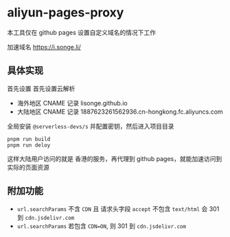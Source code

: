 <!--
 * @Date: 2021-05-17 21:49:05
 * @LastEditors: lisonge
 * @Author: lisonge
 * @LastEditTime: 2021-07-19 20:56:50
-->

# aliyun-pages-proxy

本工具仅在 github pages 设置自定义域名的情况下工作

加速域名 <https://i.songe.li/>

## 具体实现

首先设置 首先设置云解析

- 海外地区 CNAME 记录 lisonge.github.io
- 大陆地区 CNAME 记录 1887623261562936.cn-hongkong.fc.aliyuncs.com

全局安装 `@serverless-devs/s` 并配置密钥，然后进入项目目录

```shell
pnpm run build
pnpm run deloy
```

这样大陆用户访问的就是 香港的服务，再代理到 github pages，就能加速访问到实际的页面资源

## 附加功能

- `url.searchParams` 不含 `CDN` 且 请求头字段 `accept` 不包含 `text/html` 会 301 到 `cdn.jsdelivr.com`
- `url.searchParams` 若包含 `CDN=ON`, 则 301 到 `cdn.jsdelivr.com`
